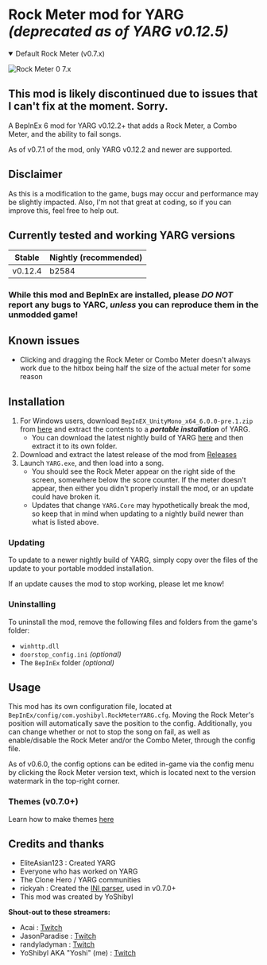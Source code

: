 # Rock Meter mod for YARG *(deprecated as of YARG v0.12.5)*
<details open>
<summary>Default Rock Meter (v0.7.x)</summary>

![Rock Meter 0 7.x](https://github.com/YoShibyl/RockMeterYARG/assets/18250695/cf236b94-760b-4681-8af5-9de22b9e10e1)
</details>

## This mod is likely discontinued due to issues that I can't fix at the moment.  Sorry.

A BepInEx 6 mod for YARG v0.12.2+ that adds a Rock Meter, a Combo Meter, and the ability to fail songs.

As of v0.7.1 of the mod, only YARG v0.12.2 and newer are supported.

## Disclaimer
As this is a modification to the game, bugs may occur and performance may be slightly impacted.  Also, I'm not that great at coding, so if you can improve this, feel free to help out.

## Currently tested and working YARG versions
| Stable   | Nightly (recommended) |
|----------|-----------------------|
| v0.12.4  | b2584                 |

### While this mod and BepInEx are installed, please *DO NOT* report any bugs to YARC, *unless* you can reproduce them in the unmodded game!

## Known issues
- Clicking and dragging the Rock Meter or Combo Meter doesn't always work due to the hitbox being half the size of the actual meter for some reason

## Installation
1) For Windows users, download `BepInEX_UnityMono_x64_6.0.0-pre.1.zip` from [here](https://github.com/BepInEx/BepInEx/releases/tag/v6.0.0-pre.1) and extract the contents to a ***portable installation*** of YARG.
    - You can download the latest nightly build of YARG [here](https://github.com/YARC-Official/YARG-BleedingEdge/releases) and then extract it to its own folder.
2) Download and extract the latest release of the mod from [Releases](https://github.com/YoShibyl/RockMeterYARG/releases)
3) Launch `YARG.exe`, and then load into a song.
    - You should see the Rock Meter appear on the right side of the screen, somewhere below the score counter.  If the meter doesn't appear, then either you didn't properly install the mod, or an update could have broken it.
    - Updates that change `YARG.Core` may hypothetically break the mod, so keep that in mind when updating to a nightly build newer than what is listed above.

### Updating
To update to a newer nightly build of YARG, simply copy over the files of the update to your portable modded installation.

If an update causes the mod to stop working, please let me know!

### Uninstalling
To uninstall the mod, remove the following files and folders from the game's folder:
- `winhttp.dll`
- `doorstop_config.ini` *(optional)*
- The `BepInEx` folder *(optional)*

## Usage
This mod has its own configuration file, located at `BepInEx/config/com.yoshibyl.RockMeterYARG.cfg`.  Moving the Rock Meter's position will automatically save the position to the config.  Additionally, you can change whether or not to stop the song on fail, as well as enable/disable the Rock Meter and/or the Combo Meter, through the config file.

As of v0.6.0, the config options can be edited in-game via the config menu by clicking the Rock Meter version text, which is located next to the version watermark in the top-right corner.

### Themes (v0.7.0+)
Learn how to make themes [here](https://github.com/YoShibyl/RockMeterYARG/blob/main/Docs/Themes.md)

## Credits and thanks
- EliteAsian123 : Created YARG
- Everyone who has worked on YARG
- The Clone Hero / YARG communities
- rickyah : Created the [INI parser](https://github.com/rickyah/ini-parser), used in v0.7.0+
- This mod was created by YoShibyl

**Shout-out to these streamers:**
- Acai : [Twitch](https://twitch.tv/Acai)
- JasonParadise : [Twitch](https://twitch.tv/JasonParadise)
- randyladyman : [Twitch](https://twitch.tv/randyladyman)
- YoShibyl AKA "Yoshi" (me) : [Twitch](https://twitch.tv/Yoshibyl)
